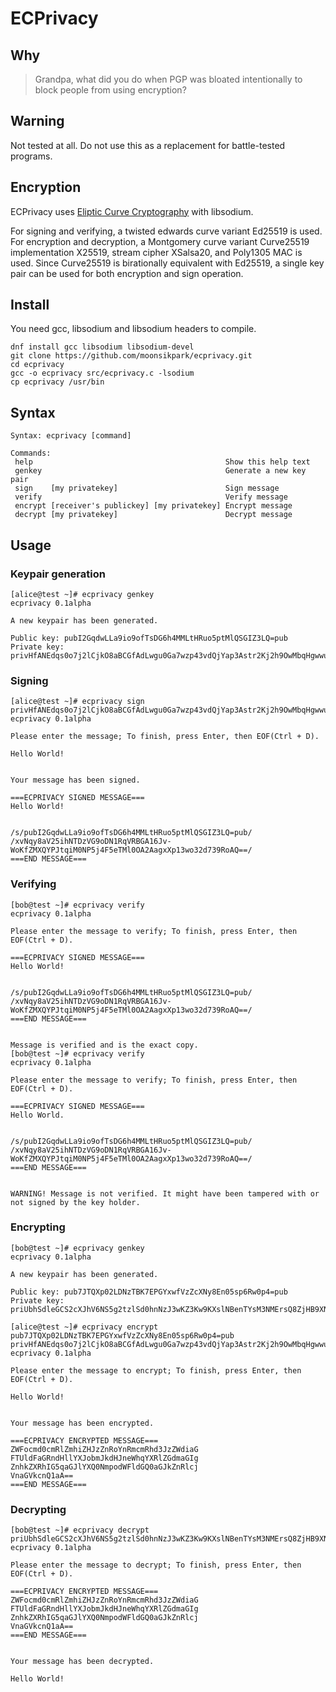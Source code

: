 # ECPrivacy

## Why

> Grandpa, what did you do when PGP was bloated intentionally to block people from using encryption?

## Warning

Not tested at all. Do not use this as a replacement for battle-tested programs.

## Encryption

ECPrivacy uses [Eliptic Curve Cryptography](https://en.wikipedia.org/wiki/Elliptic-curve_cryptography) with libsodium.

For signing and verifying, a twisted edwards curve variant Ed25519 is used. For encryption and decryption, a Montgomery curve variant Curve25519 implementation X25519, stream cipher XSalsa20, and Poly1305 MAC is used. Since Curve25519 is birationally equivalent with Ed25519, a single key pair can be used for both encryption and sign operation.

## Install

You need gcc, libsodium and libsodium headers to compile.

    dnf install gcc libsodium libsodium-devel
    git clone https://github.com/moonsikpark/ecprivacy.git
    cd ecprivacy
    gcc -o ecprivacy src/ecprivacy.c -lsodium
    cp ecprivacy /usr/bin

## Syntax

    Syntax: ecprivacy [command]

    Commands:
     help                                           Show this help text
     genkey                                         Generate a new key pair
     sign    [my privatekey]                        Sign message
     verify                                         Verify message
     encrypt [receiver's publickey] [my privatekey] Encrypt message
     decrypt [my privatekey]                        Decrypt message

## Usage

### Keypair generation
    [alice@test ~]# ecprivacy genkey
    ecprivacy 0.1alpha

    A new keypair has been generated.

    Public key: pubI2GqdwLLa9io9ofTsDG6h4MMLtHRuo5ptMlQSGIZ3LQ=pub
    Private key: privHfANEdqs0o7j2lCjkO8aBCGfAdLwgu0Ga7wzp43vdQjYap3Astr2Kj2h9OwMbqHgwwu0dG6jmm0yVBIYhnctA==pri

### Signing

    [alice@test ~]# ecprivacy sign privHfANEdqs0o7j2lCjkO8aBCGfAdLwgu0Ga7wzp43vdQjYap3Astr2Kj2h9OwMbqHgwwu0dG6jmm0yVBIYhnctA==pri
    ecprivacy 0.1alpha

    Please enter the message; To finish, press Enter, then EOF(Ctrl + D).

    Hello World!


    Your message has been signed.

    ===ECPRIVACY SIGNED MESSAGE===
    Hello World!


    /s/pubI2GqdwLLa9io9ofTsDG6h4MMLtHRuo5ptMlQSGIZ3LQ=pub/
    /xvNqy8aV25ihNTDzVG9oDN1RqVRBGA16Jv-WoKfZMXQYPJtqiM0NP5j4F5eTMl0OA2AagxXp13wo32d739RoAQ==/
    ===END MESSAGE===

### Verifying

    [bob@test ~]# ecprivacy verify
    ecprivacy 0.1alpha

    Please enter the message to verify; To finish, press Enter, then EOF(Ctrl + D).

    ===ECPRIVACY SIGNED MESSAGE===
    Hello World!


    /s/pubI2GqdwLLa9io9ofTsDG6h4MMLtHRuo5ptMlQSGIZ3LQ=pub/
    /xvNqy8aV25ihNTDzVG9oDN1RqVRBGA16Jv-WoKfZMXQYPJtqiM0NP5j4F5eTMl0OA2AagxXp13wo32d739RoAQ==/
    ===END MESSAGE===


    Message is verified and is the exact copy.
    [bob@test ~]# ecprivacy verify
    ecprivacy 0.1alpha

    Please enter the message to verify; To finish, press Enter, then EOF(Ctrl + D).

    ===ECPRIVACY SIGNED MESSAGE===
    Hello World.


    /s/pubI2GqdwLLa9io9ofTsDG6h4MMLtHRuo5ptMlQSGIZ3LQ=pub/
    /xvNqy8aV25ihNTDzVG9oDN1RqVRBGA16Jv-WoKfZMXQYPJtqiM0NP5j4F5eTMl0OA2AagxXp13wo32d739RoAQ==/
    ===END MESSAGE===


    WARNING! Message is not verified. It might have been tampered with or not signed by the key holder.

### Encrypting

    [bob@test ~]# ecprivacy genkey
    ecprivacy 0.1alpha

    A new keypair has been generated.

    Public key: pub7JTQXp02LDNzTBK7EPGYxwfVzZcXNy8En05sp6Rw0p4=pub
    Private key: priUbhSdleGCS2cXJhV6NS5g2tzlSd0hnNzJ3wKZ3Kw9KXslNBenTYsM3NMErsQ8ZjHB9XNlxc3LwSfTmynpHDSng==pri

    [alice@test ~]# ecprivacy encrypt pub7JTQXp02LDNzTBK7EPGYxwfVzZcXNy8En05sp6Rw0p4=pub privHfANEdqs0o7j2lCjkO8aBCGfAdLwgu0Ga7wzp43vdQjYap3Astr2Kj2h9OwMbqHgwwu0dG6jmm0yVBIYhnctA==pri
    ecprivacy 0.1alpha

    Please enter the message to encrypt; To finish, press Enter, then EOF(Ctrl + D).

    Hello World!


    Your message has been encrypted.

    ===ECPRIVACY ENCRYPTED MESSAGE===
    ZWFocmd0cmRlZmhiZHJzZnRoYnRmcmRhd3JzZWdiaG
    FTUldFaGRndHllYXJobmJkdHJneWhqYXRlZGdmaGIg
    ZnhkZXRhIG5qaGJlYXQ0NmpodWFldGQ0aGJkZnRlcj
    VnaGVkcnQ1aA==
    ===END MESSAGE===
    
### Decrypting

    [bob@test ~]# ecprivacy decrypt priUbhSdleGCS2cXJhV6NS5g2tzlSd0hnNzJ3wKZ3Kw9KXslNBenTYsM3NMErsQ8ZjHB9XNlxc3LwSfTmynpHDSng==pri
    ecprivacy 0.1alpha

    Please enter the message to decrypt; To finish, press Enter, then EOF(Ctrl + D).

    ===ECPRIVACY ENCRYPTED MESSAGE===
    ZWFocmd0cmRlZmhiZHJzZnRoYnRmcmRhd3JzZWdiaG
    FTUldFaGRndHllYXJobmJkdHJneWhqYXRlZGdmaGIg
    ZnhkZXRhIG5qaGJlYXQ0NmpodWFldGQ0aGJkZnRlcj
    VnaGVkcnQ1aA==
    ===END MESSAGE===


    Your message has been decrypted.

    Hello World!
